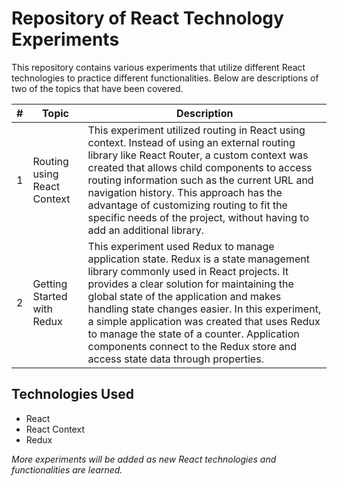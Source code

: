 # Repository of React Technology Experiments

This repository contains various experiments that utilize different React technologies to practice different functionalities. Below are descriptions of two of the topics that have been covered.

| #   | Topic                       | Description                                                                                                                                                                                                                                                                                                                                                                                                                                               |
| --- | --------------------------- | --------------------------------------------------------------------------------------------------------------------------------------------------------------------------------------------------------------------------------------------------------------------------------------------------------------------------------------------------------------------------------------------------------------------------------------------------------- |
| 1   | Routing using React Context | This experiment utilized routing in React using context. Instead of using an external routing library like React Router, a custom context was created that allows child components to access routing information such as the current URL and navigation history. This approach has the advantage of customizing routing to fit the specific needs of the project, without having to add an additional library.                                            |
| 2   | Getting Started with Redux  | This experiment used Redux to manage application state. Redux is a state management library commonly used in React projects. It provides a clear solution for maintaining the global state of the application and makes handling state changes easier. In this experiment, a simple application was created that uses Redux to manage the state of a counter. Application components connect to the Redux store and access state data through properties. |

## Technologies Used

- React
- React Context
- Redux

_More experiments will be added as new React technologies and functionalities are learned._
